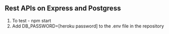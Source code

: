 ## Rest APIs on Express and Postgress

1) To test - npm start
2) Add DB_PASSWORD=[heroku password] to the .env file in the repository